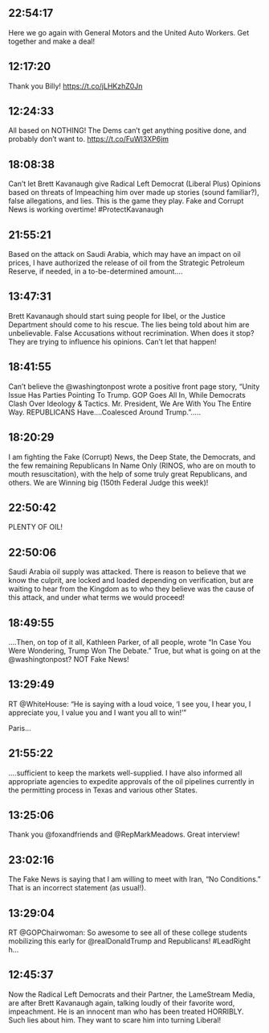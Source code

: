 ## 22:54:17
Here we go again with General Motors and the United Auto Workers. Get together and make a deal!
## 12:17:20
Thank you Billy! https://t.co/jLHKzhZ0Jn
## 12:24:33
All based on NOTHING! The Dems can’t get anything positive done, and probably don’t want to. https://t.co/FuWI3XP6jm
## 18:08:38
Can’t let Brett Kavanaugh give Radical Left Democrat (Liberal Plus) Opinions based on threats of Impeaching him over made up stories (sound familiar?), false allegations, and lies. This is the game they play. Fake and Corrupt News is working overtime! #ProtectKavanaugh
## 21:55:21
Based on the attack on Saudi Arabia, which may have an impact on oil prices, I have authorized the release of oil from the Strategic Petroleum Reserve, if needed, in a to-be-determined amount....
## 13:47:31
Brett Kavanaugh should start suing people for libel, or the Justice Department should come to his rescue. The lies being told about him are unbelievable. False Accusations without recrimination. When does it stop? They are trying to influence his opinions. Can’t let that happen!
## 18:41:55
Can’t believe the @washingtonpost wrote a positive front page story, “Unity Issue Has Parties Pointing To Trump. GOP Goes All In, While Democrats Clash Over Ideology &amp; Tactics. Mr. President, We Are With You The Entire Way. REPUBLICANS Have....Coalesced Around Trump.”.....
## 18:20:29
I am fighting the Fake (Corrupt) News, the Deep State, the Democrats, and the few remaining Republicans In Name Only (RINOS, who are on mouth to mouth resuscitation), with the help of some truly great Republicans, and others. We are Winning big (150th Federal Judge this week)!
## 22:50:42
PLENTY OF OIL!
## 22:50:06
Saudi Arabia oil supply was attacked. There is reason to believe that we know the culprit, are locked and loaded depending on verification, but are waiting to hear from the Kingdom as to who they believe was the cause of this attack, and under what terms we would proceed!
## 18:49:55
....Then, on top of it all, Kathleen Parker, of all people, wrote “In Case You Were Wondering, Trump Won The Debate.” True, but what is going on at the @washingtonpost? NOT Fake News!
## 13:29:49
RT @WhiteHouse: “He is saying with a loud voice, ‘I see you, I hear you, I appreciate you, I value you and I want you all to win!’”

Paris…
## 21:55:22
....sufficient to keep the markets well-supplied. I have also informed all appropriate agencies to expedite approvals of the oil pipelines currently in the permitting process in Texas and various other States.
## 13:25:06
Thank you @foxandfriends and @RepMarkMeadows. Great interview!
## 23:02:16
The Fake News is saying that I am willing to meet with Iran, “No Conditions.” That is an incorrect statement (as usual!).
## 13:29:04
RT @GOPChairwoman: So awesome to see all of these college students mobilizing this early for @realDonaldTrump and Republicans! #LeadRight
h…
## 12:45:37
Now the Radical Left Democrats and their Partner, the LameStream Media, are after Brett Kavanaugh again, talking loudly of their favorite word, impeachment. He is an innocent man who has been treated HORRIBLY. Such lies about him. They want to scare him into turning Liberal!
